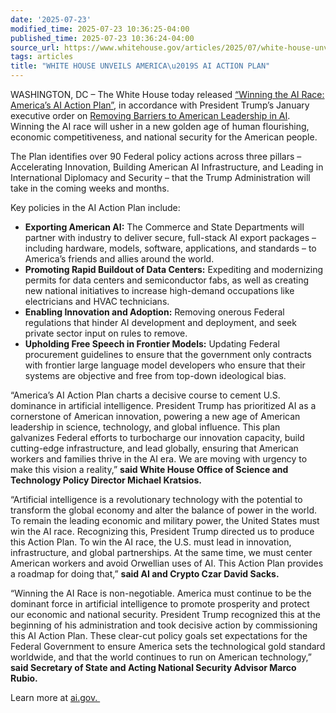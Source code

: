 ```yaml
---
date: '2025-07-23'
modified_time: 2025-07-23 10:36:25-04:00
published_time: 2025-07-23 10:36:24-04:00
source_url: https://www.whitehouse.gov/articles/2025/07/white-house-unveils-americas-ai-action-plan/
tags: articles
title: "WHITE HOUSE UNVEILS AMERICA\u2019S AI ACTION PLAN"
---
```

 
WASHINGTON, DC – The White House today released [“Winning the AI Race:
America’s AI Action
Plan”](https://webdevelopmentgroup.us20.list-manage.com/track/click?u=6821469cd180710d53bfc94d1&id=fb58ad6a8c&e=f395826b19),
in accordance with President Trump’s January executive order on
[Removing Barriers to American Leadership in
AI](https://webdevelopmentgroup.us20.list-manage.com/track/click?u=6821469cd180710d53bfc94d1&id=e9298b3abc&e=f395826b19).
Winning the AI race will usher in a new golden age of human flourishing,
economic competitiveness, and national security for the American
people.  
  
The Plan identifies over 90 Federal policy actions across three pillars
– Accelerating Innovation, Building American AI Infrastructure, and
Leading in International Diplomacy and Security – that the Trump
Administration will take in the coming weeks and months.  
  
Key policies in the AI Action Plan include:

-   **Exporting American AI:** The Commerce and State Departments will
    partner with industry to deliver secure, full-stack AI export
    packages – including hardware, models, software, applications, and
    standards – to America’s friends and allies around the world.
-   **Promoting Rapid Buildout of Data Centers:** Expediting and
    modernizing permits for data centers and semiconductor fabs, as well
    as creating new national initiatives to increase high-demand
    occupations like electricians and HVAC technicians.
-   **Enabling Innovation and Adoption:** Removing onerous Federal
    regulations that hinder AI development and deployment, and seek
    private sector input on rules to remove.
-   **Upholding Free Speech in Frontier Models:** Updating Federal
    procurement guidelines to ensure that the government only contracts
    with frontier large language model developers who ensure that their
    systems are objective and free from top-down ideological bias.

“America’s AI Action Plan charts a decisive course to cement U.S.
dominance in artificial intelligence. President Trump has prioritized AI
as a cornerstone of American innovation, powering a new age of American
leadership in science, technology, and global influence. This plan
galvanizes Federal efforts to turbocharge our innovation capacity, build
cutting-edge infrastructure, and lead globally, ensuring that American
workers and families thrive in the AI era. We are moving with urgency to
make this vision a reality,” **said White House Office of Science and
Technology Policy Director Michael Kratsios.**  
  
“Artificial intelligence is a revolutionary technology with the
potential to transform the global economy and alter the balance of power
in the world. To remain the leading economic and military power, the
United States must win the AI race. Recognizing this, President Trump
directed us to produce this Action Plan. To win the AI race, the U.S.
must lead in innovation, infrastructure, and global partnerships. At the
same time, we must center American workers and avoid Orwellian uses of
AI. This Action Plan provides a roadmap for doing that,” **said AI and
Crypto Czar David Sacks.**  
  
“Winning the AI Race is non-negotiable. America must continue to be the
dominant force in artificial intelligence to promote prosperity and
protect our economic and national security. President Trump recognized
this at the beginning of his administration and took decisive action by
commissioning this AI Action Plan. These clear-cut policy goals set
expectations for the Federal Government to ensure America sets the
technological gold standard worldwide, and that the world continues to
run on American technology,” **said Secretary of State and Acting
National Security Advisor Marco Rubio.**  
  
Learn more at
[ai.gov. ](https://webdevelopmentgroup.us20.list-manage.com/track/click?u=6821469cd180710d53bfc94d1&id=88e0796c3f&e=f395826b19)
